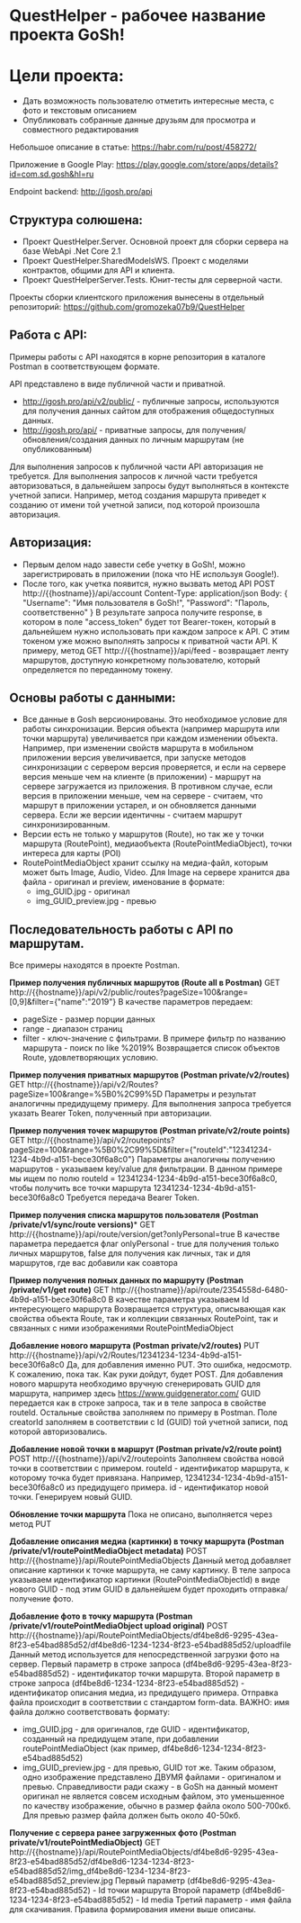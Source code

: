 # QuestHelper - рабочее название проекта GoSh!
# Цели проекта:
- Дать возможность пользователю отметить интересные места, с фото и текстовым описанием
- Опубликовать собранные данные друзьям для просмотра и совместного редактирования

Небольшое описание в статье:
https://habr.com/ru/post/458272/

Приложение в Google Play:
https://play.google.com/store/apps/details?id=com.sd.gosh&hl=ru

Endpoint backend:
http://igosh.pro/api

## Структура солюшена:
- Проект QuestHelper.Server. Основной проект для сборки сервера на базе WebApi .Net Core 2.1
- Проект QuestHelper.SharedModelsWS. Проект с моделями контрактов, общими для API и клиента.
- Проект QuestHelperServer.Tests. Юнит-тесты для серверной части.

Проекты сборки клиентского приложения вынесены в отдельный репозиторий:
https://github.com/gromozeka07b9/QuestHelper

## Работа с API:
Примеры работы с API находятся в корне репозитория в каталоге Postman в соответствующем формате.

API представлено в виде публичной части и приватной.
* http://igosh.pro/api/v2/public/ - публичные запросы, используются для получения данных сайтом для отображения общедоступных данных.
* http://igosh.pro/api/ - приватные запросы, для получения/обновления/создания данных по личным маршрутам (не опубликованным)

Для выполнения запросов к публичной части API авторизация не требуется.
Для выполнения запросов к личной части требуется авторизоваться, в дальнейшем запросы будут выполняться в контексте учетной записи.
Например, метод создания маршрута приведет к созданию от имени той учетной записи, под которой произошла авторизация.

## Авторизация:
- Первым делом надо завести себе учетку в GoSh!, можно зарегистрировать в приложении (пока что НЕ используя Google!).
- После того, как учетка появится, нужно вызвать метод API POST http://{{hostname}}/api/account
Content-Type: application/json
Body:
{
  "Username": "Имя пользователя в GoSh!",
  "Password": "Пароль, соответственно"
}
В результате запроса получите response, в котором в поле "access_token" будет тот Bearer-токен, который в дальнейшем нужно использовать при каждом запросе к API.
С этим токеном уже можно выполнять запросы к приватной части API.
К примеру, метод GET http://{{hostname}}/api/feed - возвращает ленту маршрутов, доступную конкретному пользователю, который определяется по переданному токену.

## Основы работы с данными:
* Все данные в Gosh версионированы. Это необходимое условие для работы синхронизации. Версия объекта (например маршрута или точки маршрута) увеличивается при каждом изменении объекта. Например, при изменении свойств маршрута в мобильном приложении версия увеличивается, при запуске методов синхронизации с сервером версия проверяется, и если на сервере версия меньше чем на клиенте (в приложении) - маршрут на сервере загружается из приложения. В противном случае, если версия в приложении меньше, чем на сервере - считаем, что маршрут в приложении устарел, и он обновляется данными сервера. Если же версии идентичны - считаем маршрут синхронизированным.
* Версии есть не только у маршрутов (Route), но так же у точки маршрута (RoutePoint), медиаобъекта (RoutePointMediaObject), точки интереса для карты (POI)
* RoutePointMediaObject хранит ссылку на медиа-файл, которым может быть Image, Audio, Video. Для Image на сервере хранится два файла - оригинал и preview, именование в формате:
  * img_GUID.jpg - оригинал
  * img_GUID_preview.jpg - превью

## Последовательность работы с API по маршрутам.
Все примеры находятся в проекте Postman.

**Пример получения публичных маршрутов (Route all в Postman)**
GET http://{{hostname}}/api/v2/public/routes?pageSize=100&range=[0,9]&filter={"name":"2019"}
В качестве параметров передаем:
* pageSize - размер порции данных
* range - диапазон страниц
* filter - ключ-значение с фильтрами. В примере фильтр по названию маршрута - поиск по like %2019%
Возвращается список объектов Route, удовлетворяющих условию.

**Пример получения приватных маршрутов (Postman private/v2/routes)**
GET http://{{hostname}}/api/v2/Routes?pageSize=100&range=%5B0%2C99%5D
Параметры и результат аналогичны предидущему примеру.
Для выполнения запроса требуется указать Bearer Token, полученный при авторизации.

**Пример получения точек маршрутов (Postman private/v2/route points)**
GET http://{{hostname}}/api/v2/routepoints?pageSize=100&range=%5B0%2C99%5D&filter={"routeId":"12341234-1234-4b9d-a151-bece30f6a8c0"}
Параметры аналогичны получению маршрутов - указываем key/value для фильтрации.
В данном примере мы ищем по полю routeId = 12341234-1234-4b9d-a151-bece30f6a8c0, чтобы получить все точки маршрута 12341234-1234-4b9d-a151-bece30f6a8c0
Требуется передача Bearer Token.

**Пример получения списка маршрутов пользователя (Postman /private/v1/sync/route versions)***
GET http://{{hostname}}/api/route/version/get?onlyPersonal=true
В качестве параметра передается флаг onlyPersonal - true для получения только личных маршрутов, false для получения как личных, так и для маршрутов, где вас добавили как соавтора

**Пример получения полных данных по маршруту (Postman /private/v1/get route)**
GET http://{{hostname}}/api/route/2354558d-6480-4b9d-a151-bece30f6a8c0
В качестве параметра указываем Id интересующего маршрута
Возвращается структура, описывающая как свойства объекта Route, так и коллекции связанных RoutePoint, так и связанных с ними изображениями RoutePointMediaObject

**Добавление нового маршрута (Postman private/v2/routes)**
PUT http://{{hostname}}/api/v2/Routes/12341234-1234-4b9d-a151-bece30f6a8c0
Да, для добавления именно PUT. Это ошибка, недосмотр. К сожалению, пока так. Как руки дойдут, будет POST.
Для добавления нового маршрута необходимо вручную сгенерировать GUID для маршрута, например здесь https://www.guidgenerator.com/
GUID передается как в строке запроса, так и в теле запроса в свойстве routeId.
Остальные свойства заполняем по примеру в Postman.
Поле creatorId заполняем в соответствии с Id (GUID) той учетной записи, под которой авторизовались.

**Добавление новой точки в маршрут (Postman private/v2/route point)**
POST http://{{hostname}}/api/v2/routepoints
Заполняем свойства новой точки в соответствии с примером.
routeId - идентификатор маршрута, к которому точка будет привязана. Например, 12341234-1234-4b9d-a151-bece30f6a8c0 из предидущего примера.
id - идентификатор новой точки. Генерируем новый GUID.

**Обновление точки маршрута**
Пока не описано, выполняется через метод PUT

**Добавление описания медиа (картинки) в точку маршрута (Postman /private/v1/routePointMediaObject metadata)**
POST http://{{hostname}}/api/RoutePointMediaObjects
Данный метод добавляет описание картинки к точке маршрута, не саму картинку.
В теле запроса указываем идентификатор картинки (RoutePointMediaObjectId) в виде нового GUID - под этим GUID в дальнейшем будет проходить отправка/получение фото.

**Добавление фото в точку маршрута (Postman /private/v1/routePointMediaObject upload original)**
POST http://{{hostname}}/api/RoutePointMediaObjects/df4be8d6-9295-43ea-8f23-e54bad885d52/df4be8d6-1234-1234-8f23-e54bad885d52/uploadfile
Данный метод используется для непосредственной загрузки фото на сервер.
Первый параметр в строке запроса (df4be8d6-9295-43ea-8f23-e54bad885d52) - идентификатор точки маршрута.
Второй параметр в строке запроса (df4be8d6-1234-1234-8f23-e54bad885d52) - идентификатор описания медиа, из предидущего примера.
Отправка файла происходит в соответствии с стандартом form-data.
ВАЖНО: имя файла должно соответствовать формату:
* img_GUID.jpg - для оригиналов, где GUID - идентификатор, созданный на предидущем этапе, при добавлении routePointMediaObject (как пример, df4be8d6-1234-1234-8f23-e54bad885d52)
* img_GUID_preview.jpg - для превью, GUID тот же.
Таким образом, одно изображение представлено ДВУМЯ файлами - оригиналом и превью.
Справедливости ради скажу - в GoSh на данный момент оригинал не является совсем исходным файлом, это уменьшенное по качеству изображение, обычно в размер файла около 500-700кб. Для превью размер файла должен быть около 40-50кб.

**Получение с сервера ранее загруженных фото (Postman private/v1/routePointMediaObject)**
GET http://{{hostname}}/api/RoutePointMediaObjects/df4be8d6-9295-43ea-8f23-e54bad885d52/df4be8d6-1234-1234-8f23-e54bad885d52/img_df4be8d6-1234-1234-8f23-e54bad885d52_preview.jpg
Первый параметр (df4be8d6-9295-43ea-8f23-e54bad885d52) - Id точки маршрута
Второй параметр (df4be8d6-1234-1234-8f23-e54bad885d52) - Id media
Третий параметр - имя файла для скачивания. Правила формирования имени выше описаны.
